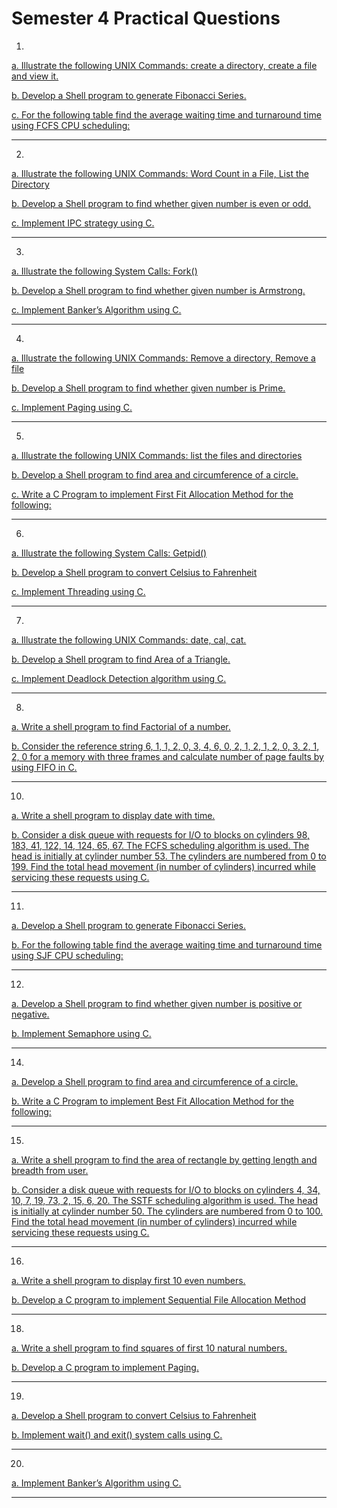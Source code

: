 # Semester 4 Practical Questions

<a href="qn_1/">

1.

a. Illustrate the following UNIX Commands: create a directory, create a file and view it.

b. Develop a Shell program to generate Fibonacci Series.

c. For the following table find the average waiting time and turnaround time using FCFS CPU scheduling:

</a>

---

<a href="qn_2/">

2.

a. Illustrate the following UNIX Commands: Word Count in a File, List the Directory

b. Develop a Shell program to find whether given number is even or odd.

c. Implement IPC strategy using C.

</a>

---
<a href="qn_3/">

3.

a. Illustrate the following System Calls: Fork()

b. Develop a Shell program to find whether given number is Armstrong.

c. Implement Banker’s Algorithm using C.

</a>

---

<a href="qn_4/">

4.

a. Illustrate the following UNIX Commands: Remove a directory, Remove a file

b. Develop a Shell program to find whether given number is Prime.

c. Implement Paging using C.

</a>

---

<a href="qn_5/">

5.

a. Illustrate the following UNIX Commands: list the files and directories

b. Develop a Shell program to find area and circumference of a circle.

c. Write a C Program to implement First Fit Allocation Method for the following:

</a>

---

<a href="qn_6/">

6.

a. Illustrate the following System Calls: Getpid()

b. Develop a Shell program to convert Celsius to Fahrenheit

c. Implement Threading using C.

</a>

---

<a href="qn_7/">

7.

a. Illustrate the following UNIX Commands: date, cal, cat.

b. Develop a Shell program to find Area of a Triangle.

c. Implement Deadlock Detection algorithm using C.

</a>

---

<a href="qn_8/">

8.

a. Write a shell program to find Factorial of a number.

b. Consider the reference string 6, 1, 1, 2, 0, 3, 4, 6, 0, 2, 1, 2, 1, 2, 0, 3, 2, 1, 2, 0 for a memory with three frames and calculate number of page faults by using FIFO in C.

</a>

---

<a href="qn_10/">

10.

a. Write a shell program to display date with time.

b. Consider a disk queue with requests for I/O to blocks on cylinders 98, 183, 41, 122, 14, 124, 65, 67. The FCFS scheduling algorithm is used. The head is initially at cylinder number 53. The cylinders are numbered from 0 to 199. Find the total head movement (in number of cylinders) incurred while servicing these requests using C.

</a>

---

<a href="qn_11/">

11.

a. Develop a Shell program to generate Fibonacci Series.

b. For the following table find the average waiting time and turnaround time using SJF CPU scheduling:

</a>

---

<a href="qn_12/">

12.

a. Develop a Shell program to find whether given number is positive or negative.

b. Implement Semaphore using C.

</a>

---

<a href="qn_14/">

14.

a. Develop a Shell program to find area and circumference of a circle.

b. Write a C Program to implement Best Fit Allocation Method for the following:

</a>

---

<a href="qn_15/">

15.

a. Write a shell program to find the area of rectangle by getting length and breadth from user.

b. Consider a disk queue with requests for I/O to blocks on cylinders 4, 34, 10, 7, 19, 73, 2, 15, 6, 20. The SSTF scheduling algorithm is used. The head is initially at cylinder number 50. The cylinders are numbered from 0 to 100. Find the total head movement (in number of cylinders) incurred while servicing these requests using C.

</a>

---

<a href="qn_16/">

16.

a. Write a shell program to display first 10 even numbers.

b. Develop a C program to implement Sequential File Allocation Method

</a>

---

<a href="qn_18/">

18.

a. Write a shell program to find squares of first 10 natural numbers.

b. Develop a C program to implement Paging.

</a>

---

<a href="qn_19/">

19.

a. Develop a Shell program to convert Celsius to Fahrenheit

b. Implement wait() and exit() system calls using C.

</a>

---

<a href="qn_20/">

20.

a. Implement Banker’s Algorithm using C.

</a>

---
